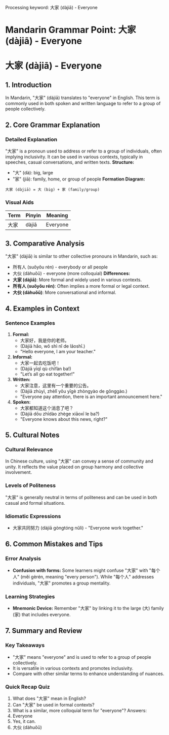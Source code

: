 Processing keyword: 大家 (dàjiā) - Everyone
# Mandarin Grammar Point: 大家 (dàjiā) - Everyone
# 大家 (dàjiā) - Everyone
## 1. Introduction
In Mandarin, "大家" (dàjiā) translates to "everyone" in English. This term is commonly used in both spoken and written language to refer to a group of people collectively. 
## 2. Core Grammar Explanation
### Detailed Explanation
"大家" is a pronoun used to address or refer to a group of individuals, often implying inclusivity. It can be used in various contexts, typically in speeches, casual conversations, and written texts. 
**Structure:**
- "大" (dà): big, large
- "家" (jiā): family, home, or group of people
**Formation Diagram:**
```
大家 (dàjiā) = 大 (big) + 家 (family/group)
```
### Visual Aids
| Term   | Pinyin | Meaning |
|--------|--------|---------|
| 大家   | dàjiā  | Everyone |
## 3. Comparative Analysis
"大家" (dàjiā) is similar to other collective pronouns in Mandarin, such as:
- 所有人 (suǒyǒu rén) - everybody or all people
- 大伙 (dàhuǒǔ) - everyone (more colloquial)
**Differences:**
- **大家 (dàjiā)**: More formal and widely used in various contexts.
- **所有人 (suǒyǒu rén)**: Often implies a more formal or legal context.
- **大伙 (dàhuǒǔ)**: More conversational and informal.
## 4. Examples in Context
### Sentence Examples
1. **Formal:** 
   - 大家好，我是你的老师。
   - (Dàjiā hǎo, wǒ shì nǐ de lǎoshī.)
   - "Hello everyone, I am your teacher."
2. **Informal:** 
   - 大家一起去吃饭吧！
   - (Dàjiā yīqǐ qù chīfàn ba!)
   - "Let’s all go eat together!"
3. **Written:** 
   - 大家注意，这里有一个重要的公告。
   - (Dàjiā zhùyì, zhèlǐ yǒu yīgè zhòngyào de gōnggào.)
   - "Everyone pay attention, there is an important announcement here."
4. **Spoken:** 
   - 大家都知道这个消息了吧？
   - (Dàjiā dōu zhīdào zhège xiāoxī le ba?)
   - "Everyone knows about this news, right?"
## 5. Cultural Notes
### Cultural Relevance
In Chinese culture, using "大家" can convey a sense of community and unity. It reflects the value placed on group harmony and collective involvement. 
### Levels of Politeness
"大家" is generally neutral in terms of politeness and can be used in both casual and formal situations.
### Idiomatic Expressions
- 大家共同努力 (dàjiā gòngtóng nǔlì) - "Everyone work together."
## 6. Common Mistakes and Tips
### Error Analysis
- **Confusion with forms:** Some learners might confuse "大家" with "每个人" (měi gèrén, meaning "every person"). While "每个人" addresses individuals, "大家" promotes a group mentality.
### Learning Strategies
- **Mnemonic Device:** Remember "大家" by linking it to the large (大) family (家) that includes everyone.
## 7. Summary and Review
### Key Takeaways
- "大家" means "everyone" and is used to refer to a group of people collectively.
- It is versatile in various contexts and promotes inclusivity.
- Compare with other similar terms to enhance understanding of nuances.
### Quick Recap Quiz
1. What does "大家" mean in English?
2. Can "大家" be used in formal contexts?
3. What is a similar, more colloquial term for "everyone"?
Answers:
1. Everyone
2. Yes, it can.
3. 大伙 (dàhuǒǔ)
